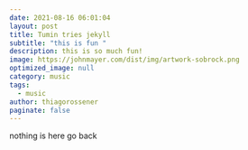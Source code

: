 ```yaml
---
date: 2021-08-16 06:01:04
layout: post
title: Tumin tries jekyll
subtitle: "this is fun "
description: this is so much fun!
image: https://johnmayer.com/dist/img/artwork-sobrock.png
optimized_image: null
category: music
tags:
  - music
author: thiagorossener
paginate: false
---
```

nothing is here go back